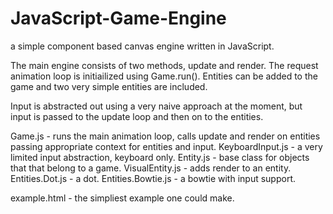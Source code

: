JavaScript-Game-Engine
======================

a simple component based canvas engine written in JavaScript.  

The main engine consists of two methods, update and render. The request animation loop is initiailized using Game.run().
Entities can be added to the game and two very simple entities are included. 

Input is abstracted out using a very naive approach at the moment, but input is passed to the update loop and then
on to the entities.

Game.js - runs the main animation loop, calls update and render on entities passing appropriate context for entities and input.
KeyboardInput.js - a very limited input abstraction, keyboard only.
Entity.js - base class for objects that that belong to a game.
VisualEntity.js - adds render to an entity.
Entities.Dot.js - a dot.
Entities.Bowtie.js - a bowtie with input support.

example.html - the simpliest example one could make.
